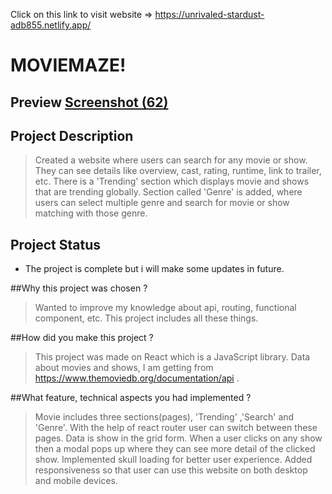 Click on this link to visit website => https://unrivaled-stardust-adb855.netlify.app/

# MOVIEMAZE!


## Preview [Screenshot (62)](https://user-images.githubusercontent.com/82198522/211017803-45568b6a-e9f0-47b1-b230-08853e9b968c.png)


## Project Description  
> Created a website where users can search for any movie or show. They can see details like overview, cast, rating, runtime, link to trailer, etc. There is a 'Trending' section which displays movie and shows that are trending globally. Section called 'Genre' is added, where users can select multiple genre and search for movie or show matching with those genre.

## Project Status
- The project is complete but i will make some updates in future.

##Why this project was chosen ?  
>Wanted to improve my knowledge about api, routing, functional component, etc. This project includes all these things.

##How did you make this project ? 
>This project was made on React which is a JavaScript library. Data about movies and shows, I am getting from https://www.themoviedb.org/documentation/api . 

##What feature, technical aspects you had implemented ? 
>Movie includes three sections(pages), 'Trending' ,'Search' and 'Genre'. With the help of react router user can switch between these pages. Data is show in the grid form. When a user clicks on any show then a modal pops up where they can see more detail of the clicked show. Implemented skull loading for better user experience. Added responsiveness so that user can use this website on both desktop and mobile devices.
